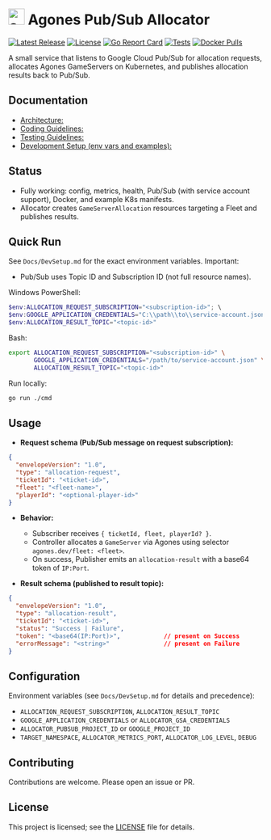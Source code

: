 # <img src="https://agones.dev/site/images/logo.svg" alt="agones logo" width="32"/> Agones Pub/Sub Allocator

[![Latest Release](https://img.shields.io/github/release/Nitecon/agones-pubsub-allocator.svg)](https://github.com/Nitecon/agones-pubsub-allocator/releases/latest)
[![License](https://img.shields.io/github/license/Nitecon/agones-pubsub-allocator.svg)](LICENSE)
[![Go Report Card](https://goreportcard.com/badge/github.com/Nitecon/agones-pubsub-allocator)](https://goreportcard.com/report/github.com/Nitecon/agones-pubsub-allocator)
[![Tests](https://github.com/Nitecon/agones-pubsub-allocator/actions/workflows/ci.yml/badge.svg)](https://github.com/Nitecon/agones-pubsub-allocator/actions/workflows/ci.yml)
[![Docker Pulls](https://img.shields.io/docker/pulls/nitecon/agones-pubsub-allocator)](https://hub.docker.com/r/nitecon/agones-pubsub-allocator)

A small service that listens to Google Cloud Pub/Sub for allocation requests, allocates Agones GameServers on Kubernetes, and publishes allocation results back to Pub/Sub.

## Documentation
- [Architecture:](Docs/Architecture.md)
- [Coding Guidelines:](Docs/CodingGuidelines.md)
- [Testing Guidelines:](Docs/TestingGuidelines.md)
- [Development Setup (env vars and examples):](Docs/DevSetup.md)

## Status
- Fully working: config, metrics, health, Pub/Sub (with service account support), Docker, and example K8s manifests.
- Allocator creates `GameServerAllocation` resources targeting a Fleet and publishes results.

## Quick Run
See `Docs/DevSetup.md` for the exact environment variables. Important:
- Pub/Sub uses Topic ID and Subscription ID (not full resource names).

Windows PowerShell:
```powershell
$env:ALLOCATION_REQUEST_SUBSCRIPTION="<subscription-id>"; \
$env:GOOGLE_APPLICATION_CREDENTIALS="C:\\path\\to\\service-account.json"; \
$env:ALLOCATION_RESULT_TOPIC="<topic-id>"
```

Bash:
```bash
export ALLOCATION_REQUEST_SUBSCRIPTION="<subscription-id>" \
       GOOGLE_APPLICATION_CREDENTIALS="/path/to/service-account.json" \
       ALLOCATION_RESULT_TOPIC="<topic-id>"
```

Run locally:
```bash
go run ./cmd
```

## Usage
- **Request schema (Pub/Sub message on request subscription):**

```json
{
  "envelopeVersion": "1.0",
  "type": "allocation-request",
  "ticketId": "<ticket-id>",
  "fleet": "<fleet-name>",
  "playerId": "<optional-player-id>"
}
```

- **Behavior:**
  - Subscriber receives `{ ticketId, fleet, playerId? }`.
  - Controller allocates a `GameServer` via Agones using selector `agones.dev/fleet: <fleet>`.
  - On success, Publisher emits an `allocation-result` with a base64 token of `IP:Port`.

- **Result schema (published to result topic):**

```json
{
  "envelopeVersion": "1.0",
  "type": "allocation-result",
  "ticketId": "<ticket-id>",
  "status": "Success | Failure",
  "token": "<base64(IP:Port)>",            // present on Success
  "errorMessage": "<string>"               // present on Failure
}
```

## Configuration
Environment variables (see `Docs/DevSetup.md` for details and precedence):
- `ALLOCATION_REQUEST_SUBSCRIPTION`, `ALLOCATION_RESULT_TOPIC`
- `GOOGLE_APPLICATION_CREDENTIALS` or `ALLOCATOR_GSA_CREDENTIALS`
- `ALLOCATOR_PUBSUB_PROJECT_ID` or `GOOGLE_PROJECT_ID`
- `TARGET_NAMESPACE`, `ALLOCATOR_METRICS_PORT`, `ALLOCATOR_LOG_LEVEL`, `DEBUG`

## Contributing
Contributions are welcome. Please open an issue or PR.

## License
This project is licensed; see the [LICENSE](LICENSE) file for details.
